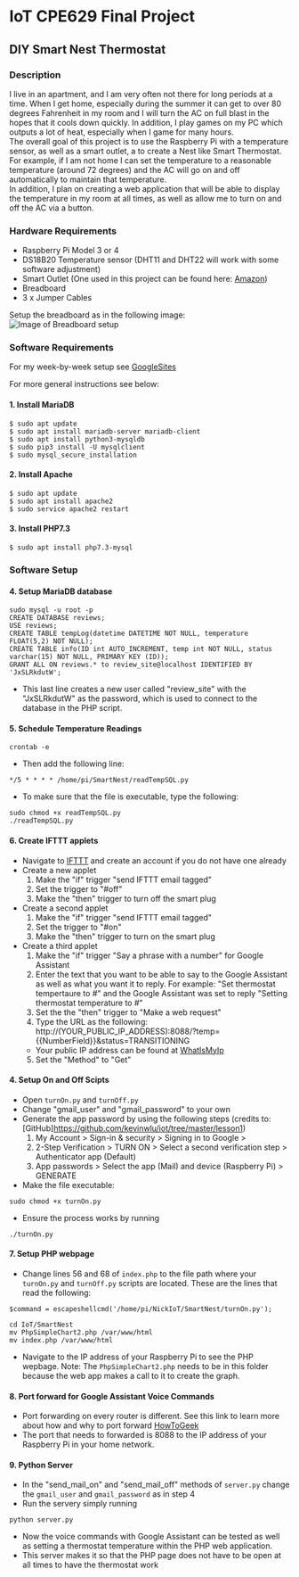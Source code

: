 # IoT CPE629 Final Project
## DIY Smart Nest Thermostat
### Description
I live in an apartment, and I am very often not there for long periods at a time. When I get home, especially during the summer it can get to over 80 degrees Fahrenheit in my room and I will turn the AC on full blast in the hopes that it cools down quickly. In addition, I play games on my PC which outputs a lot of heat, especially when I game for many hours.  
The overall goal of this project is to use the Raspberry Pi with a temperature sensor, as well as a smart outlet, a to create a Nest like Smart Thermostat. For example, if I am not home I can set the temperature to a reasonable temperature (around 72 degrees) and the AC will go on and off automatically to maintain that temperature.  
In addition, I plan on creating a web application that will be able to display the temperature in my room at all times, as well as allow me to turn on and off the AC via a button.

### Hardware Requirements
* Raspberry Pi Model 3 or 4
* DS18B20 Temperature sensor (DHT11 and DHT22 will work with some software adjustment)
* Smart Outlet (One used in this project can be found here: [Amazon](https://www.amazon.com/Outlet-Required-Gosund-Upgraded-Version/dp/B07GRLQV47/ref=sr_1_1_sspa?dchild=1&keywords=smart+outlet&qid=1606168791&sr=8-1-spons&psc=1&spLa=ZW5jcnlwdGVkUXVhbGlmaWVyPUEySVk2QVlWQ0NBVjc1JmVuY3J5cHRlZElkPUEwNDk1MzU1OUdBVlFZWlZPTlYyJmVuY3J5cHRlZEFkSWQ9QTAyNDE3NTQzRDROM1VFRTU0S0tSJndpZGdldE5hbWU9c3BfYXRmJmFjdGlvbj1jbGlja1JlZGlyZWN0JmRvTm90TG9nQ2xpY2s9dHJ1ZQ==))
* Breadboard
* 3 x Jumper Cables
  
Setup the breadboard as in the following image:
![Image of Breadboard setup](https://user-images.githubusercontent.com/49735811/100019751-99a0a900-2dac-11eb-9732-3744e1ec662b.jpg)
### Software Requirements 
For my week-by-week setup see [GoogleSites](https://sites.google.com/stevens.edu/ee629/projects/diy-nest-smart-thermostat)  
  
For more general instructions see below:
#### 1. Install MariaDB 
````
$ sudo apt update  
$ sudo apt install mariadb-server mariadb-client  
$ sudo apt install python3-mysqldb  
$ sudo pip3 install -U mysqlclient  
$ sudo mysql_secure_installation  
````
#### 2. Install Apache
````
$ sudo apt update
$ sudo apt install apache2
$ sudo service apache2 restart
````
#### 3. Install PHP7.3
````
$ sudo apt install php7.3-mysql
````

### Software Setup 
#### 4. Setup MariaDB database
````
sudo mysql -u root -p
CREATE DATABASE reviews;
USE reviews;
CREATE TABLE tempLog(datetime DATETIME NOT NULL, temperature FLOAT(5,2) NOT NULL);
CREATE TABLE info(ID int AUTO_INCREMENT, temp int NOT NULL, status varchar(15) NOT NULL, PRIMARY KEY (ID));
GRANT ALL ON reviews.* to review_site@localhost IDENTIFIED BY 'JxSLRkdutW';
````
* This last line creates a new user called "review_site" with the "JxSLRkdutW" as the password, which is used to connect to the database in the PHP script. 
#### 5. Schedule Temperature Readings
````
crontab -e
````
* Then add the following line: 
````
*/5 * * * * /home/pi/SmartNest/readTempSQL.py
````
* To make sure that the file is executable, type the following:
````
sudo chmod +x readTempSQL.py
./readTempSQL.py
````
#### 6. Create IFTTT applets
* Navigate to [IFTTT](https://ifttt.com/) and create an account if you do not have one already
* Create a new applet
  1. Make the "if" trigger "send IFTTT email tagged" 
  2. Set the trigger to "#off" 
  3. Make the "then" trigger to turn off the smart plug 
* Create a second applet 
  1. Make the "if" trigger "send IFTTT email tagged" 
  2. Set the trigger to "#on" 
  3. Make the "then" trigger to turn on the smart plug 
* Create a third applet
  1. Make the "if" trigger "Say a phrase with a number" for Google Assistant
  2. Enter the text that you want to be able to say to the Google Assistant as well as what you want it to reply. For example: "Set thermostat tempertaure to #" and the Google Assistant was set to reply "Setting thermostat temperature to #" 
  3. Set the the "then" trigger to "Make a web request"
  4. Type the URL as the following: http://(YOUR_PUBLIC_IP_ADDRESS):8088/?temp={{NumberField}}&status=TRANSITIONING
  * Your public IP address can be found at [WhatIsMyIp](https://www.whatismyip.com/)
  5. Set the "Method" to "Get"
#### 4. Setup On and Off Scipts
  * Open `turnOn.py` and `turnOff.py` 
  * Change "gmail_user" and "gmail_password" to your own
  * Generate the app password by using the following steps (credits to: [GitHub]https://github.com/kevinwlu/iot/tree/master/lesson1)
    1. My Account > Sign-in & security > Signing in to Google >
    2. 2-Step Verification > TURN ON > Select a second verification step > Authenticator app (Default)
    3. App passwords > Select the app (Mail) and device (Raspberry Pi) > GENERATE
  * Make the file executable:
  ````
  sudo chmod +x turnOn.py
  ````
  * Ensure the process works by running
  ````
  ./turnOn.py
  ````
#### 7. Setup PHP webpage
* Change lines 56 and 68 of `index.php` to the file path where your `turnOn.py` and `turnOff.py` scripts are located. These are the lines that read the following: 
````
$command = escapeshellcmd('/home/pi/NickIoT/SmartNest/turnOn.py');
````
````
cd IoT/SmartNest
mv PhpSimpleChart2.php /var/www/html
mv index.php /var/www/html
````
* Navigate to the IP address of your Raspberry Pi to see the PHP wepbage. Note: The `PhpSimpleChart2.php` needs to be in this folder because the web app makes a call to it to create the graph.
#### 8. Port forward for Google Assistant Voice Commands
* Port forwarding on every router is different. See this link to learn more about how and why to port forward [HowToGeek](https://www.howtogeek.com/66214/how-to-forward-ports-on-your-router/)
* The port that needs to forwarded is 8088 to the IP address of your Raspberry Pi in your home network.
#### 9. Python Server
* In the "send_mail_on" and "send_mail_off" methods of `server.py` change the `gmail_user` and `gmail_password` as in step 4
* Run the servery simply running 
````
python server.py
````
* Now the voice commands with Google Assistant can be tested as well as setting a thermostat temperature within the PHP web application. 
* This server makes it so that the PHP page does not have to be open at all times to have the thermostat work
